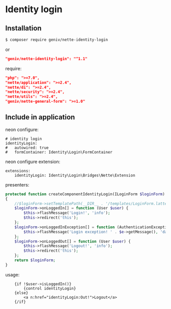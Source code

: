 Identity login
==============

Installation
------------

```sh
$ composer require geniv/nette-identity-login
```
or
```json
"geniv/nette-identity-login": "^1.1"
```

require:
```json
"php": ">=7.0",
"nette/application": ">=2.4",
"nette/di": ">=2.4",
"nette/security": ">=2.4",
"nette/utils": ">=2.4",
"geniv/nette-general-form": ">=1.0"
```

Include in application
----------------------

neon configure:
```neon
# identity login
identityLogin:
#   autowired: true
#   formContainer: Identity\Login\FormContainer
```

neon configure extension:
```neon
extensions:
    identityLogin: Identity\Login\Bridges\Nette\Extension
```

presenters:
```php
protected function createComponentIdentityLogin(ILoginForm $loginForm): ILoginForm
{
    //$loginForm->setTemplatePath(__DIR__ . '/templates/LoginForm.latte');
    $loginForm->onLoggedIn[] = function (User $user) {
        $this->flashMessage('Login!', 'info');
        $this->redirect('this');
    };
    $loginForm->onLoggedInException[] = function (AuthenticationException $e) {
        $this->flashMessage('Login exception! ' . $e->getMessage(), 'danger');
    };
    $loginForm->onLoggedOut[] = function (User $user) {
        $this->flashMessage('Logout!', 'info');
        $this->redirect('this');
    };
    return $loginForm;
}
```

usage:
```latte
    {if !$user->isLoggedIn()}
        {control identityLogin}
    {else}
        <a n:href="identityLogin:Out!">Logout</a>
    {/if}
```
